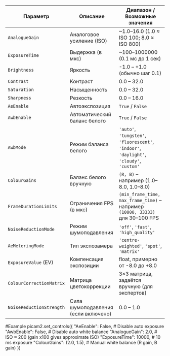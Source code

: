 

| Параметр                 | Описание                            | Диапазон / Возможные значения                                                             |
| ------------------------ | ----------------------------------- | ----------------------------------------------------------------------------------------- |
| `AnalogueGain`           | Аналоговое усиление (ISO)           | \~1.0–16.0 (1.0 ≈ ISO 100; 8.0 ≈ ISO 800)                                                 |
| `ExposureTime`           | Выдержка (в мкс)                    | \~100–1000000 (0.1 мс до 1 сек)                                                           |
| `Brightness`             | Яркость                             | -1.0 – +1.0 (обычно шаг 0.1)                                                              |
| `Contrast`               | Контраст                            | 0.0 – 32.0                                                                                |
| `Saturation`             | Насыщенность                        | 0.0 – 32.0                                                                                |
| `Sharpness`              | Резкость                            | 0.0 – 16.0                                                                                |
| `AeEnable`               | Автоэкспозиция                      | `True` / `False`                                                                          |
| `AwbEnable`              | Автоматический баланс белого        | `True` / `False`                                                                          |
| `AwbMode`                | Режим баланса белого                | `'auto'`, `'tungsten'`, `'fluorescent'`, `'indoor'`, `'daylight'`, `'cloudy'`, `'custom'` |
| `ColourGains`            | Баланс белого вручную               | `(R, B)` – например (1.0–8.0, 1.0–8.0)                                                    |
| `FrameDurationLimits`    | Ограничения FPS (в мкс)             | `(min_frame_time, max_frame_time)` – например `(10000, 33333)` для 30–100 FPS             |
| `NoiseReductionMode`     | Режим шумоподавления                | `'off'`, `'fast'`, `'high_quality'`                                                       |
| `AeMeteringMode`         | Тип экспозамера                     | `'centre-weighted'`, `'spot'`, `'matrix'`                                                 |
| `ExposureValue` (EV)     | Компенсация экспозиции              | float, примерно от -8.0 до +8.0                                                           |
| `ColourCorrectionMatrix` | Матрица цветокоррекции              | 3×3 матрица, задаётся вручную (для экспертов)                                             |
| `NoiseReductionStrength` | Сила шумоподавления (если включено) | 0.0 – 1.0                                                                                 |


#Example
picam2.set_controls({
    "AeEnable": False,             # Disable auto exposure
    "AwbEnable": False,            # Disable auto white balance
    "AnalogueGain": 2.0,           # ISO ≈ 200 (gain x100 gives approximate ISO)
    "ExposureTime": 10000,         # 10 ms exposure
    "ColourGains": (2.0, 1.5),     # Manual white balance (R gain, B gain)
})
